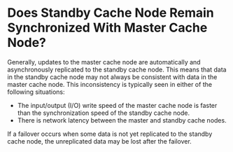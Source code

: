 # Does Standby Cache Node Remain Synchronized With Master Cache Node?<a name="EN-US_TOPIC_0237964739"></a>

Generally, updates to the master cache node are automatically and asynchronously replicated to the standby cache node. This means that data in the standby cache node may not always be consistent with data in the master cache node. This inconsistency is typically seen in either of the following situations:

-   The input/output \(I/O\) write speed of the master cache node is faster than the synchronization speed of the standby cache node.
-   There is network latency between the master and standby cache nodes.

If a failover occurs when some data is not yet replicated to the standby cache node, the unreplicated data may be lost after the failover.

